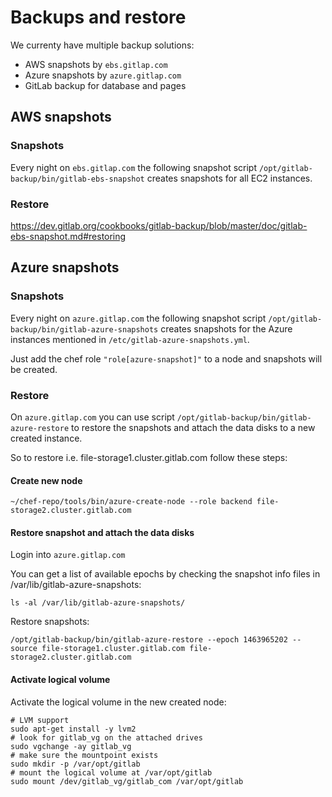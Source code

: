 # Backups and restore
We currenty have multiple backup solutions:
- AWS snapshots by `ebs.gitlap.com`
- Azure snapshots by `azure.gitlap.com`
- GitLab backup for database and pages

## AWS snapshots
### Snapshots
Every night on `ebs.gitlap.com` the following snapshot script `/opt/gitlab-backup/bin/gitlab-ebs-snapshot` creates snapshots for all EC2 instances.
### Restore
https://dev.gitlab.org/cookbooks/gitlab-backup/blob/master/doc/gitlab-ebs-snapshot.md#restoring

## Azure snapshots
### Snapshots
Every night on `azure.gitlap.com` the following snapshot script `/opt/gitlab-backup/bin/gitlab-azure-snapshots` creates snapshots for the Azure instances mentioned in `/etc/gitlab-azure-snapshots.yml`.

Just add the chef role `"role[azure-snapshot]"` to a node and snapshots will be created.

### Restore
On `azure.gitlap.com` you can use script `/opt/gitlab-backup/bin/gitlab-azure-restore` to restore the snapshots and attach the data disks to a new created instance.

So to restore i.e. file-storage1.cluster.gitlab.com follow these steps:
#### Create new node
```
~/chef-repo/tools/bin/azure-create-node --role backend file-storage2.cluster.gitlab.com
```
#### Restore snapshot and attach the data disks
Login into `azure.gitlap.com`

You can get a list of available epochs by checking the snapshot info files in /var/lib/gitlab-azure-snapshots:
```
ls -al /var/lib/gitlab-azure-snapshots/
```
Restore snapshots:
```
/opt/gitlab-backup/bin/gitlab-azure-restore --epoch 1463965202 --source file-storage1.cluster.gitlab.com file-storage2.cluster.gitlab.com
```

#### Activate logical volume
Activate the logical volume in the new created node:
```
# LVM support
sudo apt-get install -y lvm2
# look for gitlab_vg on the attached drives
sudo vgchange -ay gitlab_vg
# make sure the mountpoint exists
sudo mkdir -p /var/opt/gitlab
# mount the logical volume at /var/opt/gitlab
sudo mount /dev/gitlab_vg/gitlab_com /var/opt/gitlab
```
